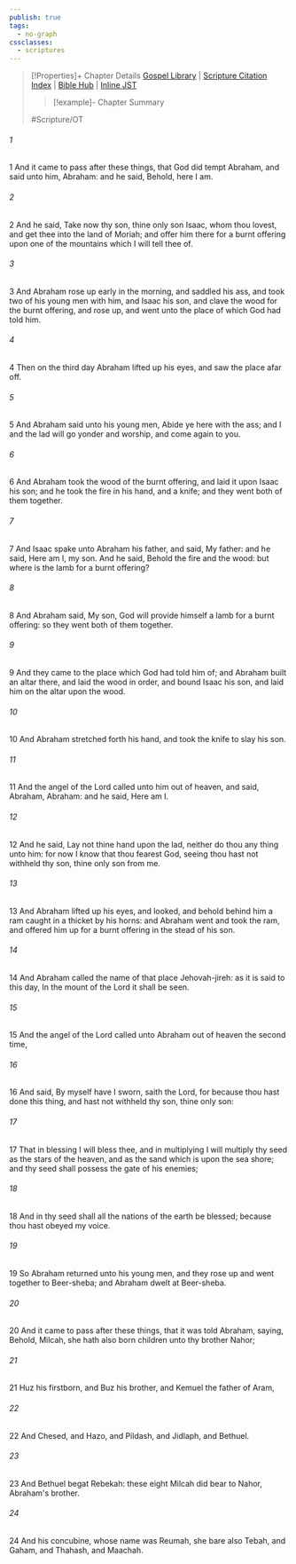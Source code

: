 ```yaml
---
publish: true
tags:
  - no-graph
cssclasses:
  - scriptures
---
```

>[!Properties]+ Chapter Details
>[Gospel Library](https://churchofjesuschrist.org/study/scriptures/ot/gen/22?lang=eng)    |    [Scripture Citation Index](https://scriptures.byu.edu/#06516::c06516)    |    [Bible Hub](https://biblehub.com/genesis/22.htm)    |    [Inline JST](https://scripturetoolbox.com/html/ic/Genesis/22.html)
>>[!example]- Chapter Summary
>> 
> 
>
>#Scripture/OT
###### 1
1 And it came to pass after these things, that God did tempt Abraham, and said unto him, Abraham: and he said, Behold, here I am.
###### 2
2 And he said, Take now thy son, thine only son Isaac, whom thou lovest, and get thee into the land of Moriah; and offer him there for a burnt offering upon one of the mountains which I will tell thee of.
###### 3
3 And Abraham rose up early in the morning, and saddled his ass, and took two of his young men with him, and Isaac his son, and clave the wood for the burnt offering, and rose up, and went unto the place of which God had told him.
###### 4
4 Then on the third day Abraham lifted up his eyes, and saw the place afar off.
###### 5
5 And Abraham said unto his young men, Abide ye here with the ass; and I and the lad will go yonder and worship, and come again to you.
###### 6
6 And Abraham took the wood of the burnt offering, and laid it upon Isaac his son; and he took the fire in his hand, and a knife; and they went both of them together.
###### 7
7 And Isaac spake unto Abraham his father, and said, My father: and he said, Here am I, my son. And he said, Behold the fire and the wood: but where is the lamb for a burnt offering?
###### 8
8 And Abraham said, My son, God will provide himself a lamb for a burnt offering: so they went both of them together.
###### 9
9 And they came to the place which God had told him of; and Abraham built an altar there, and laid the wood in order, and bound Isaac his son, and laid him on the altar upon the wood.
###### 10
10 And Abraham stretched forth his hand, and took the knife to slay his son.
###### 11
11 And the angel of the Lord called unto him out of heaven, and said, Abraham, Abraham: and he said, Here am I.
###### 12
12 And he said, Lay not thine hand upon the lad, neither do thou any thing unto him: for now I know that thou fearest God, seeing thou hast not withheld thy son, thine only son from me.
###### 13
13 And Abraham lifted up his eyes, and looked, and behold behind him a ram caught in a thicket by his horns: and Abraham went and took the ram, and offered him up for a burnt offering in the stead of his son.
###### 14
14 And Abraham called the name of that place Jehovah-jireh: as it is said to this day, In the mount of the Lord it shall be seen.
###### 15
15 And the angel of the Lord called unto Abraham out of heaven the second time,
###### 16
16 And said, By myself have I sworn, saith the Lord, for because thou hast done this thing, and hast not withheld thy son, thine only son:
###### 17
17 That in blessing I will bless thee, and in multiplying I will multiply thy seed as the stars of the heaven, and as the sand which is upon the sea shore; and thy seed shall possess the gate of his enemies;
###### 18
18 And in thy seed shall all the nations of the earth be blessed; because thou hast obeyed my voice.
###### 19
19 So Abraham returned unto his young men, and they rose up and went together to Beer-sheba; and Abraham dwelt at Beer-sheba.
###### 20
20 And it came to pass after these things, that it was told Abraham, saying, Behold, Milcah, she hath also born children unto thy brother Nahor;
###### 21
21 Huz his firstborn, and Buz his brother, and Kemuel the father of Aram,
###### 22
22 And Chesed, and Hazo, and Pildash, and Jidlaph, and Bethuel.
###### 23
23 And Bethuel begat Rebekah: these eight Milcah did bear to Nahor, Abraham's brother.
###### 24
24 And his concubine, whose name was Reumah, she bare also Tebah, and Gaham, and Thahash, and Maachah.
